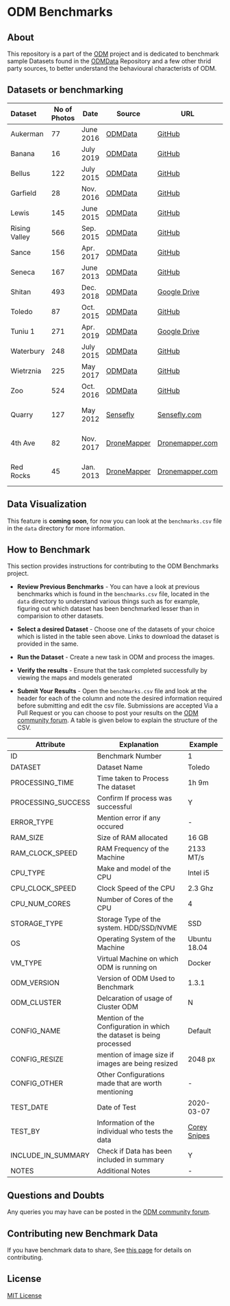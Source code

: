 # ODM Benchmarks

## About
This repository is a part of the [ODM](https://github.com/OpenDroneMap) project and is dedicated to benchmark sample Datasets found in the [ODMData](https://github.com/OpenDroneMap/ODMdata) Repository and a few other thrid party sources, to better understand the behavioural characterists of ODM. 

## Datasets or benchmarking

| Dataset       | No of Photos | Date      |                                             Source |                                                                                    URL |                                                                     Contributor |
| :------------ | ------------ | --------- | ------------------------------------------------- | ------------------------------------------------------------------------------------- | ------------------------------------------------------------------------------ |
| Aukerman      | 77           | June 2016 | [ODMData](https://github.com/OpenDroneMap/ODMdata) |                            [GitHub](https://github.com/OpenDroneMap/odm_data_aukerman) |                            [Dakota Benjamin](https://github.com/dakotabenjamin) |
| Banana        | 16           | July 2019 | [ODMData](https://github.com/OpenDroneMap/ODMdata) |                                  [GitHub](https://github.com/pierotofy/dataset_banana) |                                  [Piero Toffanin](https://github.com/pierotofy) |
| Bellus        | 122          | July 2015 | [ODMData](https://github.com/OpenDroneMap/ODMdata) |                              [GitHub](https://github.com/OpenDroneMap/odm_data_bellus) |                              [Stephen Mather](https://github.com/smathermather) |
| Garfield      | 28           | Nov. 2016 | [ODMData](https://github.com/OpenDroneMap/ODMdata) |                        [GitHub](https://github.com/OpenDroneMap/odm_data_garfield_msp) |                            [Dakota Benjamin](https://github.com/dakotabenjamin) |
| Lewis         | 145          | June 2015 | [ODMData](https://github.com/OpenDroneMap/ODMdata) |                               [GitHub](https://github.com/OpenDroneMap/odm_data_lewis) |                              [Stephen Mather](https://github.com/smathermather) |
| Rising Valley | 566          | Sep. 2015 | [ODMData](https://github.com/OpenDroneMap/ODMdata) |                              [GitHub](https://github.com/OpenDroneMap/odm_data_rv_nir) |                            [Dakota Benjamin](https://github.com/dakotabenjamin) |
| Sance         | 156          | Apr. 2017 | [ODMData](https://github.com/OpenDroneMap/ODMdata) |                                         [GitHub](https://github.com/merkato/odm_sance) |                                       [Tomasz Nycz](https://github.com/merkato) |
| Seneca        | 167          | June 2013 | [ODMData](https://github.com/OpenDroneMap/ODMdata) |                              [GitHub](https://github.com/OpenDroneMap/odm_data_seneca) |                              [Stephen Mather](https://github.com/smathermather) |
| Shitan        | 493          | Dec. 2018 | [ODMData](https://github.com/OpenDroneMap/ODMdata) | [Google Drive](https://drive.google.com/file/d/1Spu1F713Tw-z1XMdnrlD6NT4EhhFy2Lj/view) |             [Yu-Huang Wang](https://community.opendronemap.org/u/Yu-Huang_Wang) |
| Toledo        | 87           | Oct. 2015 | [ODMData](https://github.com/OpenDroneMap/ODMdata) |                              [GitHub](https://github.com/OpenDroneMap/odm_data_toledo) |             [Yu-Huang Wang](https://community.opendronemap.org/u/Yu-Huang_Wang) |
| Tuniu 1       | 271          | Apr. 2019 | [ODMData](https://github.com/OpenDroneMap/ODMdata) | [Google Drive](https://drive.google.com/file/d/1faBtGK7Jm5lTo_UWLz6onDGYGqlykHPa/view) |                              [Stephen Mather](https://github.com/smathermather) |
| Waterbury     | 248          | July 2015 | [ODMData](https://github.com/OpenDroneMap/ODMdata) |                           [GitHub](https://github.com/OpenDroneMap/odm_data_waterbury) |                              [Stephen Mather](https://github.com/smathermather) |
| Wietrznia     | 225          | May 2017  | [ODMData](https://github.com/OpenDroneMap/ODMdata) |                                     [GitHub](https://github.com/merkato/odm_wietrznia) |                                       [Tomasz Nycz](https://github.com/merkato) |
| Zoo           | 524          | Oct. 2016 | [ODMData](https://github.com/OpenDroneMap/ODMdata) |                                 [GitHub](https://github.com/OpenDroneMap/odm_data_zoo) |                              [Stephen Mather](https://github.com/smathermather) |
| Quarry        | 127          | May 2012  |              [Sensefly](https://www.sensefly.com/) |              [Sensefly.com](https://www.sensefly.com/education/datasets/?dataset=1418) | [Sensefly sample data collection](https://www.sensefly.com/education/datasets/) |
| 4th Ave       | 82           | Nov. 2017 |            [DroneMapper](https://dronemapper.com/) |                                [Dronemapper.com](https://dronemapper.com/sample_data/) |      [DroneMapper sample data collection](https://dronemapper.com/sample_data/) |
| Red Rocks     | 45           | Jan. 2013 |            [DroneMapper](https://dronemapper.com/) |                                [Dronemapper.com](https://dronemapper.com/sample_data/) |      [DroneMapper sample data collection](https://dronemapper.com/sample_data/) |

## Data Visualization

This feature is **coming soon**, for now you can look at the `benchmarks.csv` file in the `data` directory for more information.

## How to Benchmark

This section provides instructions for contributing to the ODM Benchmarks project.

* **Review Previous Benchmarks** - You can have a look at previous benchmarks which is found in the `benchmarks.csv` file, located in the `data` directory to understand various things such as for example, figuring out which dataset has been benchmarked lesser than in comparision to other datasets.

* **Select a desired Dataset** - Choose one of the datasets of your choice which is listed in the table seen above. Links to download the dataset is provided in the same. 

* **Run the Dataset** - Create a new task in ODM and process the images.

* **Verify the results** - Ensure that the task completed successfully by viewing the maps and models generated

* **Submit Your Results** - Open the `benchmarks.csv` file and look at the header for each of the column and note the desired information required before submitting and edit the csv file. Submissions are accepted Via a Pull Request or you can choose to post your results on the [ODM community forum](https://community.opendronemap.org/t/odm-benchmark-data/3877). A table is given below to explain the structure of the CSV.

| Attribute          | Explanation                                                          | Example                                         |
| ------------------ | -------------------------------------------------------------------- | ----------------------------------------------- |
| ID                 | Benchmark Number                                                     | 1                                               |
| DATASET            | Dataset Name                                                         | Toledo                                          |
| PROCESSING_TIME    | Time taken to Process The dataset                                    | 1h 9m                                           |
| PROCESSING_SUCCESS | Confirm If process was successful                                    | Y                                               |
| ERROR_TYPE         | Mention error if any occured                                         | -                                               |
| RAM_SIZE           | Size of RAM allocated                                                | 16 GB                                           |
| RAM_CLOCK_SPEED    | RAM Frequency of the Machine                                         | 2133 MT/s                                       |
| CPU_TYPE           | Make and model of the CPU                                            | Intel i5                                        |
| CPU_CLOCK_SPEED    | Clock Speed of the CPU                                               | 2.3 Ghz                                         |
| CPU_NUM_CORES      | Number of Cores of the CPU                                           | 4                                               |
| STORAGE_TYPE       | Storage Type of the system. HDD/SSD/NVME                             | SSD                                             |
| OS                 | Operating System of the Machine                                      | Ubuntu 18.04                                    |
| VM_TYPE            | Virtual Machine on which ODM is running on                           | Docker                                          |
| ODM_VERSION        | Version of ODM Used to Benchmark                                     | 1.3.1                                           |
| ODM_CLUSTER        | Delcaration of usage of Cluster ODM                                  | N                                               |
| CONFIG_NAME        | Mention of the Configuration in which the dataset is being processed | Default                                         |
| CONFIG_RESIZE      | mention of image size if images are being resized                    | 2048 px                                         |
| CONFIG_OTHER       | Other Configurations made that are worth mentioning                  | -                                               |
| TEST_DATE          | Date of Test                                                         | 2020-03-07                                      |
| TEST_BY            | Information of the individual who tests the data                     | [Corey Snipes](https://github.com/coreysnipes/) |
| INCLUDE_IN_SUMMARY | Check if Data has been included in summary                           | Y                                               |
| NOTES              | Additional Notes                                                     | -                                               |

## Questions and Doubts

Any queries you may have can be posted in the [ODM community forum](https://community.opendronemap.org/t/odm-benchmark-data/3877).

## Contributing new Benchmark Data 

If you have benchmark data to share, See [this page](https://github.com/OpenDroneMap/odm-benchmarks/blob/master/CONTRIBUTING.md) for details on contributing.

## License

[MIT License](LICENSE)